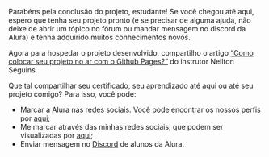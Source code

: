 Parabéns pela conclusão do projeto, estudante! Se você chegou até aqui, espero que tenha seu projeto pronto (e se precisar de alguma ajuda, não deixe de abrir um tópico no fórum ou mandar mensagem no discord da Alura) e tenha adquirido muitos conhecimentos novos.

Agora para hospedar o projeto desenvolvido, compartilho o artigo [“Como colocar seu projeto no ar com o Github Pages?”](https://www.alura.com.br/artigos/como-colocar-projeto-no-ar-com-github-pages?_gl=1*ine56r*_ga*NzEzNDU5MTcuMTY4MjYxMzY2NA..*_ga_1EPWSW3PCS*MTcwOTEzODAyOS4xMDAuMS4xNzA5MTQwMjk4LjAuMC4w*_fplc*Y3IlMkIlMkZxVzMlMkJqSWZralRVYnl2aWIwcU1qeG15Zm8lMkIzTzlUTm5qdFZzSDZxQkRzSUhWWTVSRkxuM2NPNTBYQllZSEp1Z0dUeG1kSFJGeW5JVkIzT01IT1NPOVg1aUN0Yk5oRUMyODRjVElQU2FDTmFvd1MzY1hjeXUlMkJrc2VtdyUzRCUzRA..) do instrutor Neilton Seguins.

Que tal compartilhar seu certificado, seu aprendizado até aqui ou até seu projeto comigo? Para isso, você pode:

- Marcar a Alura nas redes sociais. Você pode encontrar os nossos perfis por [aqui](https://beacons.ai/aluraonline/);
- Me marcar através das minhas redes sociais, que podem ser visualizadas por [aqui](https://linktr.ee/monicahillman);
- Enviar mensagem no [Discord](https://discord.gg/QeBdgAjXnn) de alunos da Alura.